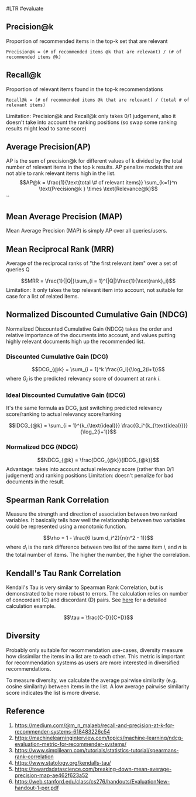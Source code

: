 #LTR #evaluate 

## Precision@k
Proportion of recommended items in the top-k set that are relevant

``Precision@k = (# of recommended items @k that are relevant) / (# of recommended items @k)``

## Recall@k
Proportion of relevant items found in the top-k recommendations

``Recall@k = (# of recommended items @k that are relevant) / (total # of relevant items)``

Limitation: Precision@k and Recall@k only takes 0/1 judgement, also it doesn't take into account the ranking positions (so swap some ranking results might lead to same score)

## Average Precision(AP)
AP is the sum of precision@k for different values of k divided by the total number of relevant items in the top k results. AP penalize models that are not able to rank relevant items high in the list.
$$AP@k = \frac{1}{\text{total \# of relevant items}} \sum_{k=1}^n \text{Precision@k } \times \text{Relevance@k}$$
``
## Mean Average Precision (MAP)
Mean Average Precision (MAP) is simply AP over all queries/users.

## Mean Reciprocal Rank (MRR)
Average of the reciprocal ranks of "the first relevant item" over a set of queries Q

$$MRR = \frac{1}{|Q|}\sum_{i = 1}^{|Q|}\frac{1}{\text{rank}_i}$$
Limitation: It only takes the top relevant item into account, not suitable for case for a list of related items.

## Normalized Discounted Cumulative Gain (NDCG)
Normalized Discounted Cumulative Gain (NDCG) takes the order and relative importance of the documents into account, and values putting highly relevant documents high up the recommended list.

### Discounted Cumulative Gain (DCG)
$$DCG_{@k} = \sum_{i = 1}^k \frac{G_i}{\log_2(i+1)}$$
where $G_i$ is the predicted relevancy score of document at rank $i$.

### Ideal Discounted Cumulative Gain (IDCG)
It's the same formula as DCG, just switching predicted relevancy score/ranking to actual relevancy score/ranking

$$IDCG_{@k} = \sum_{i = 1}^{k_{\text{ideal}}} \frac{G_i^{k_{\text{ideal}}}}{\log_2(i+1)}$$
### Normalized DCG (NDCG)
$$NDCG_{@k} = \frac{DCG_{@k}}{IDCG_{@k}}$$
Advantage: takes into account actual relevancy score (rather than 0/1 judgement) and ranking positions
Limitation: doesn't penalize for bad documents in the result.

## Spearman Rank Correlation
Measure the strength and direction of association between two ranked variables. It basically tells how well the relationship between two variables could be represented using a monotonic function.

$$\rho = 1 - \frac{6 \sum d_i^2}{n(n^2 - 1)}$$
where $d_i$ is the rank difference between two list of the same item $i$, and $n$ is the total number of items. The higher the number, the higher the correlation.

## Kendall's Tau Rank Correlation
Kendall's Tau is very similar to Spearman Rank Correlation, but is demonstrated to be more robust to errors. The calculation relies on number of concordant (C) and discordant (D) pairs. See [here](https://www.statology.org/kendalls-tau/) for a detailed calculation example.

$$\tau = \frac{C-D}{C+D}$$
## Diversity
Probably only suitable for recommendation use-cases, diversity measure how dissimilar the items in a list are to each other. This metric is important for recommendation systems as users are more interested in diversified recommendations.

To measure diversity, we calculate the average pairwise similarity (e.g. cosine similarity) between items in the list. A low average pairwise similarity score indicates the list is more diverse.

## Reference
1. https://medium.com/@m_n_malaeb/recall-and-precision-at-k-for-recommender-systems-618483226c54
2. https://machinelearninginterview.com/topics/machine-learning/ndcg-evaluation-metric-for-recommender-systems/
3. https://www.simplilearn.com/tutorials/statistics-tutorial/spearmans-rank-correlation
4. https://www.statology.org/kendalls-tau/
5. https://towardsdatascience.com/breaking-down-mean-average-precision-map-ae462f623a52
6. https://web.stanford.edu/class/cs276/handouts/EvaluationNew-handout-1-per.pdf